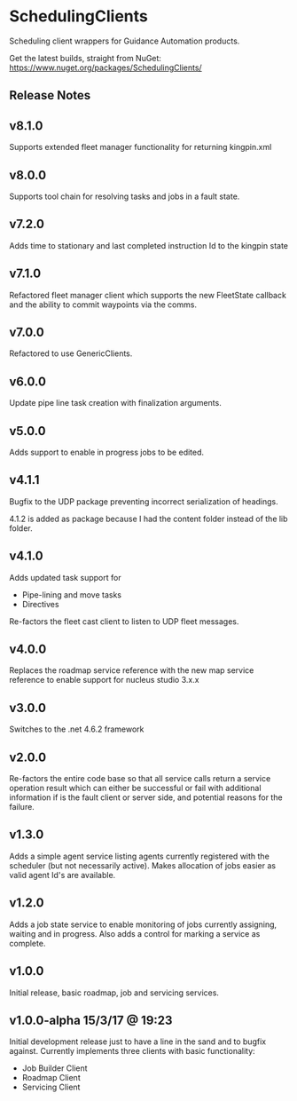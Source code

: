 # SchedulingClients

Scheduling client wrappers for Guidance Automation products.

Get the latest builds, straight from NuGet:
https://www.nuget.org/packages/SchedulingClients/

## Release Notes

## v8.1.0

Supports extended fleet manager functionality for returning kingpin.xml

## v8.0.0

Supports tool chain for resolving tasks and jobs in a fault state.

## v7.2.0

Adds time to stationary and last completed instruction Id to the kingpin state

## v7.1.0

Refactored fleet manager client which supports the new FleetState callback and the ability to commit waypoints via the comms.

## v7.0.0

Refactored to use GenericClients.

## v6.0.0

Update pipe line task creation with finalization arguments.

## v5.0.0

Adds support to enable in progress jobs to be edited.

## v4.1.1

Bugfix to the UDP package preventing incorrect serialization of headings.

4.1.2 is added as package because I had the content folder instead of the lib folder.

## v4.1.0

Adds updated task support for

* Pipe-lining and move tasks
* Directives

Re-factors the fleet cast client to listen to UDP fleet messages.

## v4.0.0

Replaces the roadmap service reference with the new map service reference to enable support for nucleus studio 3.x.x

## v3.0.0

Switches to the .net 4.6.2 framework

## v2.0.0

Re-factors the entire code base so that all service calls return a service operation result which can either be successful or fail with additional information if is the fault client or server side, and potential reasons for the failure.

## v1.3.0

Adds a simple agent service listing agents currently registered with the scheduler (but not necessarily active). Makes allocation of jobs easier as valid agent Id's are available.

## v1.2.0

Adds a job state service to enable monitoring of jobs currently assigning, waiting and in progress. Also adds a control for marking a service as complete.

## v1.0.0

Initial release, basic roadmap, job and servicing services.

## v1.0.0-alpha 15/3/17 @ 19:23

Initial development release just to have a line in the sand and to bugfix against. Currently implements three clients with basic functionality:

* Job Builder Client
* Roadmap Client
* Servicing Client

